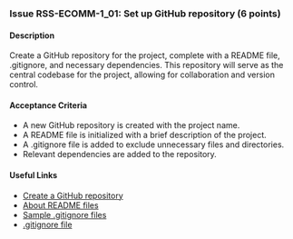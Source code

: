 ### Issue RSS-ECOMM-1_01: Set up GitHub repository (6 points)

#### Description

Create a GitHub repository for the project, complete with a README file, .gitignore, and necessary dependencies. This repository will serve as the central codebase for the project, allowing for collaboration and version control.

#### Acceptance Criteria

- A new GitHub repository is created with the project name.
- A README file is initialized with a brief description of the project.
- A .gitignore file is added to exclude unnecessary files and directories.
- Relevant dependencies are added to the repository.

#### Useful Links

- [Create a GitHub repository](https://docs.github.com/en/github-ae@latest/get-started/quickstart/create-a-repo)
- [About README files](https://docs.github.com/en/repositories/managing-your-repositorys-settings-and-features/customizing-your-repository/about-readmes)
- [Sample .gitignore files](https://github.com/github/gitignore)
- [.gitignore file](https://www.pluralsight.com/guides/how-to-use-gitignore-file)
